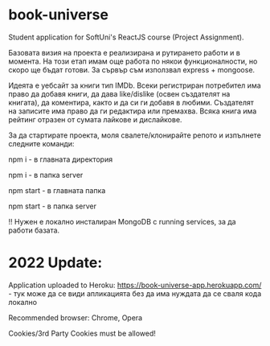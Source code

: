 # book-universe

Student application for SoftUni's ReactJS course (Project Assignment).

Базовата визия на проекта e реализирана и рутирането работи и в момента. На този етап имам още работа по някои функционалности, но скоро ще бъдат готови. За сървър съм използвал express + mongoose.

Идеята е уебсайт за книги тип IMDb. Всеки регистриран потребител има право да добавя книги, да дава like/dislike (освен създателят на книгата), да коментира, както и да си ги добавя в любими.
Създателят на записите има право да ги редактира или премахва. Всяка книга има рейтинг отразен от сумата лайкове и дислайкове.

За да стартирате проекта, моля свалете/клонирайте репото и изпълнете следните команди:

npm i - в главната директория

npm i - в папка server

npm start - в главната папка

npm start - в папка server

!! Нужен е локално инсталиран MongoDB с running services, за да работи базата.

# 2022 Update:

Application uploaded to Heroku:
https://book-universe-app.herokuapp.com/ - тук може да се види апликацията без да има нуждата да се сваля кода локално

Recommended browser: Chrome, Opera

Cookies/3rd Party Cookies must be allowed!
